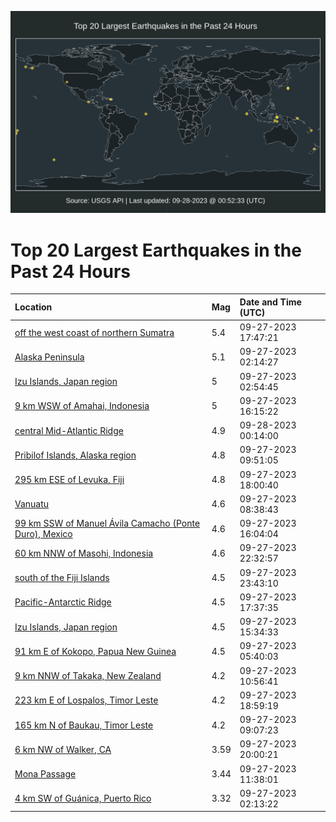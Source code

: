 ![Map](./map.png)

# Top 20 Largest Earthquakes in the Past 24 Hours

| Location | Mag | Date and Time (UTC) |
|:---|:---|:---|
| [off the west coast of northern Sumatra](https://earthquake.usgs.gov/earthquakes/eventpage/us6000lb60) | 5.4 | 09-27-2023 17:47:21 |
| [Alaska Peninsula](https://earthquake.usgs.gov/earthquakes/eventpage/us6000lb0w) | 5.1 | 09-27-2023 02:14:27 |
| [Izu Islands, Japan region](https://earthquake.usgs.gov/earthquakes/eventpage/us6000lb14) | 5 | 09-27-2023 02:54:45 |
| [9 km WSW of Amahai, Indonesia](https://earthquake.usgs.gov/earthquakes/eventpage/us6000lb4e) | 5 | 09-27-2023 16:15:22 |
| [central Mid-Atlantic Ridge](https://earthquake.usgs.gov/earthquakes/eventpage/us6000lb98) | 4.9 | 09-28-2023 00:14:00 |
| [Pribilof Islands, Alaska region](https://earthquake.usgs.gov/earthquakes/eventpage/us6000lb2a) | 4.8 | 09-27-2023 09:51:05 |
| [295 km ESE of Levuka, Fiji](https://earthquake.usgs.gov/earthquakes/eventpage/us6000lb63) | 4.8 | 09-27-2023 18:00:40 |
| [Vanuatu](https://earthquake.usgs.gov/earthquakes/eventpage/us6000lb27) | 4.6 | 09-27-2023 08:38:43 |
| [99 km SSW of Manuel Ávila Camacho (Ponte Duro), Mexico](https://earthquake.usgs.gov/earthquakes/eventpage/us6000lb4c) | 4.6 | 09-27-2023 16:04:04 |
| [60 km NNW of Masohi, Indonesia](https://earthquake.usgs.gov/earthquakes/eventpage/us6000lb8b) | 4.6 | 09-27-2023 22:32:57 |
| [south of the Fiji Islands](https://earthquake.usgs.gov/earthquakes/eventpage/us6000lb8t) | 4.5 | 09-27-2023 23:43:10 |
| [Pacific-Antarctic Ridge](https://earthquake.usgs.gov/earthquakes/eventpage/us6000lb6a) | 4.5 | 09-27-2023 17:37:35 |
| [Izu Islands, Japan region](https://earthquake.usgs.gov/earthquakes/eventpage/us6000lb46) | 4.5 | 09-27-2023 15:34:33 |
| [91 km E of Kokopo, Papua New Guinea](https://earthquake.usgs.gov/earthquakes/eventpage/us6000lb1j) | 4.5 | 09-27-2023 05:40:03 |
| [9 km NNW of Takaka, New Zealand](https://earthquake.usgs.gov/earthquakes/eventpage/us6000lb2h) | 4.2 | 09-27-2023 10:56:41 |
| [223 km E of Lospalos, Timor Leste](https://earthquake.usgs.gov/earthquakes/eventpage/us6000lb6d) | 4.2 | 09-27-2023 18:59:19 |
| [165 km N of Baukau, Timor Leste](https://earthquake.usgs.gov/earthquakes/eventpage/us6000lb28) | 4.2 | 09-27-2023 09:07:23 |
| [6 km NW of Walker, CA](https://earthquake.usgs.gov/earthquakes/eventpage/nc73942611) | 3.59 | 09-27-2023 20:00:21 |
| [Mona Passage](https://earthquake.usgs.gov/earthquakes/eventpage/pr71426113) | 3.44 | 09-27-2023 11:38:01 |
| [4 km SW of Guánica, Puerto Rico](https://earthquake.usgs.gov/earthquakes/eventpage/pr2023270000) | 3.32 | 09-27-2023 02:13:22 |
